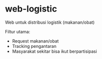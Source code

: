# web-logistic
Web untuk distribusi logistik (makanan/obat)

Filtur utama:
- Request makanan/obat
- Tracking  pengantaran
- Masyarakat sekitar bisa ikut berpartisipasi
